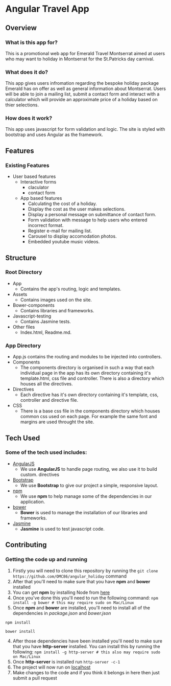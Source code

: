 # Angular Travel App

## Overview

### What is this app for?

This is a promotional web app for Emerald Travel Montserrat aimed at users who may want to holiday in Montserrat for the St.Patricks day carnival.  

### What does it do?

This app gives users infromation regarding the bespoke holiday package Emerald has on offer as well as general information about Montserrat. Users will be able to join a mailing list, submit a contact form and interact with a calculator which will provide an approximate price of a holiday based on thier selections.

### How does it work?

This app uses javascript for form validation and logic. The site is styled with bootstrap and uses Angular as the framework.

## Features

### Existing Features
- User based features
  - Interactive forms
    - claculator
    - contact form
  - App based features
    - Calculating the cost of a holiday.
    - Display the cost as the user makes selections.
    - Display a personal message on submittance of contact form.
    - Form validation with message to help users who entered incorrect format.
    - Register e-mail for mailing list.
    - Carousel to display accomodation photos.
    - Embedded youtube music videos.


## Structure

### Root Directory
- App
  - Contains the app's routing, logic and templates.
- Assets
  - Contains images used on the site.
- Bower-components
  - Contains libraries and frameworks.
- Javascript-testing
  - Contains Jasmine tests.
- Other files
  - Index.html, Readme.md.

### App Directory
- App.js contains the routing and modules to be injected into controllers.
- Components
  - The components directory is organised in such a way that each individual page in the app has its own directory containing it's template.html, css file and controller. There is also a directory which houses all the directives.
- Directives
  - Each directive has it's own directory containing it's template, css, controller and directive file.
- CSS
  - There is a base css file in the components directory which houses common css used on each page. For example the same font and margins are used throught the site. 


## Tech Used

### Some of the tech used includes:

- [AngularJS](https://angularjs.org/)
    - We use **AngularJS** to handle page routing, we also use it to build custom. directives
- [Bootstrap](http://getbootstrap.com/)
    - We use **Bootstrap** to give our project a simple, responsive layout.
- [npm](https://www.npmjs.com/)
    - We use **npm** to help manage some of the dependencies in our application.
- [bower](https://bower.io/)
    - **Bower** is used to manage the installation of our libraries and frameworks.
- [Jasmine](https://jasmine.github.io/)
    - **Jasmine** is used to test javascript code.


## Contributing

### Getting the code up and running

1. Firstly you will need to clone this repository by running the ```git clone https://github.com/OMC86/angular_holiday``` command
2. After that you'll need to make sure that you have **npm** and **bower** installed
  1. You can get **npm** by installing Node from [here](https://nodejs.org/en/)
  2. Once you've done this you'll need to run the following command:
     `npm install -g bower # this may require sudo on Mac/Linux`
3. Once **npm** and **bower** are installed, you'll need to install all of the dependencies in *package.json* and *bower.json*
  ```
  npm install
 
  bower install
  ```
4. After those dependencies have been installed you'll need to make sure that you have **http-server** installed. You can install this by running the following: ```npm install -g http-server # this also may require sudo on Mac/Linux```
5. Once **http-server** is installed run ```http-server -c-1```
6. The project will now run on [localhost](http://127.0.0.1:8080)
7. Make changes to the code and if you think it belongs in here then just submit a pull request